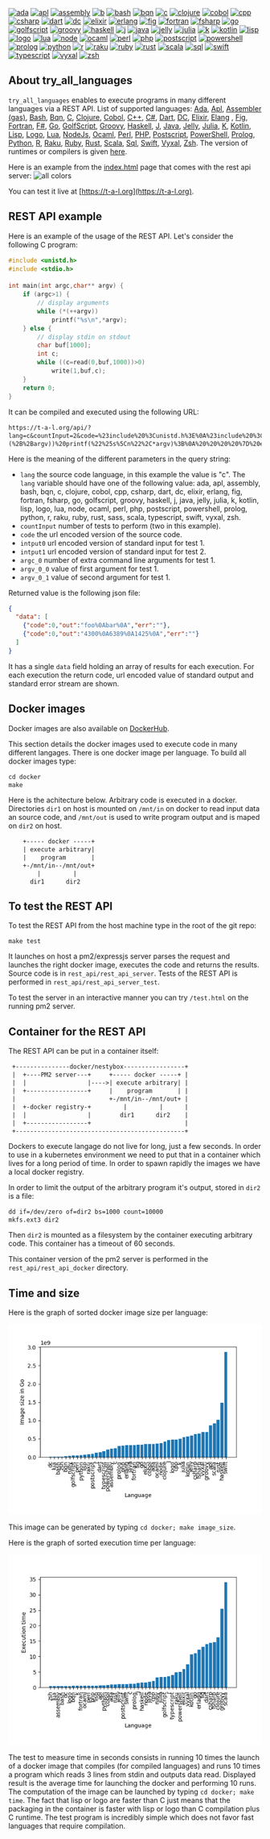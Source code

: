 [![ada](https://github.com/fderepas/try_all_languages/actions/workflows/nightly_rebuild_ada.yml/badge.svg)](https://github.com/fderepas/try_all_languages/actions/workflows/nightly_rebuild_ada.yml)
[![apl](https://github.com/fderepas/try_all_languages/actions/workflows/nightly_rebuild_apl.yml/badge.svg)](https://github.com/fderepas/try_all_languages/actions/workflows/nightly_rebuild_apl.yml)
[![assembly](https://github.com/fderepas/try_all_languages/actions/workflows/nightly_rebuild_assembly.yml/badge.svg)](https://github.com/fderepas/try_all_languages/actions/workflows/nightly_rebuild_assembly.yml)
[![b](https://github.com/fderepas/try_all_languages/actions/workflows/nightly_rebuild_b.yml/badge.svg)](https://github.com/fderepas/try_all_languages/actions/workflows/nightly_rebuild_b.yml)
[![bash](https://github.com/fderepas/try_all_languages/actions/workflows/nightly_rebuild_bash.yml/badge.svg)](https://github.com/fderepas/try_all_languages/actions/workflows/nightly_rebuild_bash.yml)
[![bqn](https://github.com/fderepas/try_all_languages/actions/workflows/nightly_rebuild_bqn.yml/badge.svg)](https://github.com/fderepas/try_all_languages/actions/workflows/nightly_rebuild_bqn.yml)
[![c](https://github.com/fderepas/try_all_languages/actions/workflows/nightly_rebuild_c.yml/badge.svg)](https://github.com/fderepas/try_all_languages/actions/workflows/nightly_rebuild_c.yml)
[![clojure](https://github.com/fderepas/try_all_languages/actions/workflows/nightly_rebuild_clojure.yml/badge.svg)](https://github.com/fderepas/try_all_languages/actions/workflows/nightly_rebuild_clojure.yml)
[![cobol](https://github.com/fderepas/try_all_languages/actions/workflows/nightly_rebuild_cobol.yml/badge.svg)](https://github.com/fderepas/try_all_languages/actions/workflows/nightly_rebuild_cobol.yml)
[![cpp](https://github.com/fderepas/try_all_languages/actions/workflows/nightly_rebuild_cpp.yml/badge.svg)](https://github.com/fderepas/try_all_languages/actions/workflows/nightly_rebuild_cpp.yml)
[![csharp](https://github.com/fderepas/try_all_languages/actions/workflows/nightly_rebuild_csharp.yml/badge.svg)](https://github.com/fderepas/try_all_languages/actions/workflows/nightly_rebuild_csharp.yml)
[![dart](https://github.com/fderepas/try_all_languages/actions/workflows/nightly_rebuild_dart.yml/badge.svg)](https://github.com/fderepas/try_all_languages/actions/workflows/nightly_rebuild_dart.yml)
[![dc](https://github.com/fderepas/try_all_languages/actions/workflows/nightly_rebuild_dc.yml/badge.svg)](https://github.com/fderepas/try_all_languages/actions/workflows/nightly_rebuild_dc.yml)
[![elixir](https://github.com/fderepas/try_all_languages/actions/workflows/nightly_rebuild_elixir.yml/badge.svg)](https://github.com/fderepas/try_all_languages/actions/workflows/nightly_rebuild_elixir.yml)
[![erlang](https://github.com/fderepas/try_all_languages/actions/workflows/nightly_rebuild_erlang.yml/badge.svg)](https://github.com/fderepas/try_all_languages/actions/workflows/nightly_rebuild_erlang.yml)
[![fig](https://github.com/fderepas/try_all_languages/actions/workflows/nightly_rebuild_fig.yml/badge.svg)](https://github.com/fderepas/try_all_languages/actions/workflows/nightly_rebuild_fig.yml)
[![fortran](https://github.com/fderepas/try_all_languages/actions/workflows/nightly_rebuild_fortran.yml/badge.svg)](https://github.com/fderepas/try_all_languages/actions/workflows/nightly_rebuild_fortran.yml)
[![fsharp](https://github.com/fderepas/try_all_languages/actions/workflows/nightly_rebuild_fsharp.yml/badge.svg)](https://github.com/fderepas/try_all_languages/actions/workflows/nightly_rebuild_fsharp.yml)
[![go](https://github.com/fderepas/try_all_languages/actions/workflows/nightly_rebuild_go.yml/badge.svg)](https://github.com/fderepas/try_all_languages/actions/workflows/nightly_rebuild_go.yml)
[![golfscript](https://github.com/fderepas/try_all_languages/actions/workflows/nightly_rebuild_golfscript.yml/badge.svg)](https://github.com/fderepas/try_all_languages/actions/workflows/nightly_rebuild_golfscript.yml)
[![groovy](https://github.com/fderepas/try_all_languages/actions/workflows/nightly_rebuild_groovy.yml/badge.svg)](https://github.com/fderepas/try_all_languages/actions/workflows/nightly_rebuild_groovy.yml)
[![haskell](https://github.com/fderepas/try_all_languages/actions/workflows/nightly_rebuild_haskell.yml/badge.svg)](https://github.com/fderepas/try_all_languages/actions/workflows/nightly_rebuild_haskell.yml)
[![j](https://github.com/fderepas/try_all_languages/actions/workflows/nightly_rebuild_j.yml/badge.svg)](https://github.com/fderepas/try_all_languages/actions/workflows/nightly_rebuild_j.yml)
[![java](https://github.com/fderepas/try_all_languages/actions/workflows/nightly_rebuild_java.yml/badge.svg)](https://github.com/fderepas/try_all_languages/actions/workflows/nightly_rebuild_java.yml)
[![jelly](https://github.com/fderepas/try_all_languages/actions/workflows/nightly_rebuild_jelly.yml/badge.svg)](https://github.com/fderepas/try_all_languages/actions/workflows/nightly_rebuild_jelly.yml)
[![julia](https://github.com/fderepas/try_all_languages/actions/workflows/nightly_rebuild_julia.yml/badge.svg)](https://github.com/fderepas/try_all_languages/actions/workflows/nightly_rebuild_julia.yml)
[![k](https://github.com/fderepas/try_all_languages/actions/workflows/nightly_rebuild_k.yml/badge.svg)](https://github.com/fderepas/try_all_languages/actions/workflows/nightly_rebuild_k.yml)
[![kotlin](https://github.com/fderepas/try_all_languages/actions/workflows/nightly_rebuild_kotlin.yml/badge.svg)](https://github.com/fderepas/try_all_languages/actions/workflows/nightly_rebuild_kotlin.yml)
[![lisp](https://github.com/fderepas/try_all_languages/actions/workflows/nightly_rebuild_lisp.yml/badge.svg)](https://github.com/fderepas/try_all_languages/actions/workflows/nightly_rebuild_lisp.yml)
[![logo](https://github.com/fderepas/try_all_languages/actions/workflows/nightly_rebuild_logo.yml/badge.svg)](https://github.com/fderepas/try_all_languages/actions/workflows/nightly_rebuild_logo.yml)
[![lua](https://github.com/fderepas/try_all_languages/actions/workflows/nightly_rebuild_lua.yml/badge.svg)](https://github.com/fderepas/try_all_languages/actions/workflows/nightly_rebuild_lua.yml)
[![node](https://github.com/fderepas/try_all_languages/actions/workflows/nightly_rebuild_node.yml/badge.svg)](https://github.com/fderepas/try_all_languages/actions/workflows/nightly_rebuild_node.yml)
[![ocaml](https://github.com/fderepas/try_all_languages/actions/workflows/nightly_rebuild_ocaml.yml/badge.svg)](https://github.com/fderepas/try_all_languages/actions/workflows/nightly_rebuild_ocaml.yml)
[![perl](https://github.com/fderepas/try_all_languages/actions/workflows/nightly_rebuild_perl.yml/badge.svg)](https://github.com/fderepas/try_all_languages/actions/workflows/nightly_rebuild_perl.yml)
[![php](https://github.com/fderepas/try_all_languages/actions/workflows/nightly_rebuild_php.yml/badge.svg)](https://github.com/fderepas/try_all_languages/actions/workflows/nightly_rebuild_php.yml)
[![postscript](https://github.com/fderepas/try_all_languages/actions/workflows/nightly_rebuild_postscript.yml/badge.svg)](https://github.com/fderepas/try_all_languages/actions/workflows/nightly_rebuild_postscript.yml)
[![powershell](https://github.com/fderepas/try_all_languages/actions/workflows/nightly_rebuild_powershell.yml/badge.svg)](https://github.com/fderepas/try_all_languages/actions/workflows/nightly_rebuild_powershell.yml)
[![prolog](https://github.com/fderepas/try_all_languages/actions/workflows/nightly_rebuild_prolog.yml/badge.svg)](https://github.com/fderepas/try_all_languages/actions/workflows/nightly_rebuild_prolog.yml)
[![python](https://github.com/fderepas/try_all_languages/actions/workflows/nightly_rebuild_python.yml/badge.svg)](https://github.com/fderepas/try_all_languages/actions/workflows/nightly_rebuild_python.yml)
[![r](https://github.com/fderepas/try_all_languages/actions/workflows/nightly_rebuild_r.yml/badge.svg)](https://github.com/fderepas/try_all_languages/actions/workflows/nightly_rebuild_r.yml)
[![raku](https://github.com/fderepas/try_all_languages/actions/workflows/nightly_rebuild_raku.yml/badge.svg)](https://github.com/fderepas/try_all_languages/actions/workflows/nightly_rebuild_raku.yml)
[![ruby](https://github.com/fderepas/try_all_languages/actions/workflows/nightly_rebuild_ruby.yml/badge.svg)](https://github.com/fderepas/try_all_languages/actions/workflows/nightly_rebuild_ruby.yml)
[![rust](https://github.com/fderepas/try_all_languages/actions/workflows/nightly_rebuild_rust.yml/badge.svg)](https://github.com/fderepas/try_all_languages/actions/workflows/nightly_rebuild_rust.yml)
[![scala](https://github.com/fderepas/try_all_languages/actions/workflows/nightly_rebuild_scala.yml/badge.svg)](https://github.com/fderepas/try_all_languages/actions/workflows/nightly_rebuild_scala.yml)
[![sql](https://github.com/fderepas/try_all_languages/actions/workflows/nightly_rebuild_sql.yml/badge.svg)](https://github.com/fderepas/try_all_languages/actions/workflows/nightly_rebuild_sql.yml)
[![swift](https://github.com/fderepas/try_all_languages/actions/workflows/nightly_rebuild_swift.yml/badge.svg)](https://github.com/fderepas/try_all_languages/actions/workflows/nightly_rebuild_swift.yml)
[![typescript](https://github.com/fderepas/try_all_languages/actions/workflows/nightly_rebuild_typescript.yml/badge.svg)](https://github.com/fderepas/try_all_languages/actions/workflows/nightly_rebuild_typescript.yml)
[![vyxal](https://github.com/fderepas/try_all_languages/actions/workflows/nightly_rebuild_vyxal.yml/badge.svg)](https://github.com/fderepas/try_all_languages/actions/workflows/nightly_rebuild_vyxal.yml)
[![zsh](https://github.com/fderepas/try_all_languages/actions/workflows/nightly_rebuild_zsh.yml/badge.svg)](https://github.com/fderepas/try_all_languages/actions/workflows/nightly_rebuild_zsh.yml)


## About try_all_languages

```try_all_languages``` enables to execute programs in many different languages via a REST API. List of supported languages: 
[Ada](https://en.wikipedia.org/wiki/Ada_(programming_language)), 
[Apl](https://en.wikipedia.org/wiki/APL_(programming_language)), 
[Assembler (gas)](https://en.wikipedia.org/wiki/GNU_Assembler),
[Bash](https://en.wikipedia.org/wiki/Bash_(Unix_shell)),
[Bqn](https://mlochbaum.github.io/BQN/), 
[C](https://en.wikipedia.org/wiki/C_(programming_language)), 
[Clojure](https://en.wikipedia.org/wiki/Clojure), 
[Cobol](https://en.wikipedia.org/wiki/COBOL),
[C++](https://en.wikipedia.org/wiki/C%2B%2B), 
[C#](https://en.wikipedia.org/wiki/C_Sharp_(programming_language)), 
[Dart](https://en.wikipedia.org/wiki/Dart_(programming_language)),
[DC](https://en.wikipedia.org/wiki/Dc_(computer_program)), 
[Elixir](https://en.wikipedia.org/wiki/Elixir_(programming_language)), 
[Elang](https://en.wikipedia.org/wiki/Erlang_(programming_language)) , 
[Fig](https://github.com/Seggan/Fig), 
[Fortran](https://en.wikipedia.org/wiki/Fortran), 
[F#](https://en.wikipedia.org/wiki/F_Sharp_(programming_language)), 
[Go](https://en.wikipedia.org/wiki/Go_(programming_language)), 
[GolfScript](https://esolangs.org/wiki/GolfScript),
[Groovy](https://en.wikipedia.org/wiki/Apache_Groovy), 
[Haskell](https://en.wikipedia.org/wiki/Haskell), 
[J](https://en.wikipedia.org/wiki/J_(programming_language)), 
[Java](https://en.wikipedia.org/wiki/Java_(programming_language)), 
[Jelly](https://github.com/DennisMitchell/jellylanguage), 
[Julia](https://en.wikipedia.org/wiki/Julia_(programming_language)), 
[K](https://en.wikipedia.org/wiki/K_(programming_language)), 
[Kotlin](https://en.wikipedia.org/wiki/Kotlin_(programming_language)),
[Lisp](https://en.wikipedia.org/wiki/Lisp_(programming_language)),
[Logo](https://en.wikipedia.org/wiki/Logo_(programming_language)),
[Lua](https://en.wikipedia.org/wiki/Lua_(programming_language)), 
[NodeJs](https://en.wikipedia.org/wiki/Node.js), 
[Ocaml](https://en.wikipedia.org/wiki/OCaml), 
[Perl](https://en.wikipedia.org/wiki/Perl), 
[PHP](https://en.wikipedia.org/wiki/PHP), 
[Postscript](https://en.wikipedia.org/wiki/PostScript), 
[PowerShell](https://en.wikipedia.org/wiki/PowerShell), 
[Prolog](https://en.wikipedia.org/wiki/Prolog), 
[Python](https://en.wikipedia.org/wiki/Python), 
[R](https://en.wikipedia.org/wiki/R_(programming_language)), 
[Raku](https://en.wikipedia.org/wiki/Raku_(programming_language)), 
[Ruby](https://en.wikipedia.org/wiki/Ruby_(programming_language)), 
[Rust](https://en.wikipedia.org/wiki/Rust_(programming_language)), 
[Scala](https://en.wikipedia.org/wiki/Scala_(programming_language)), 
[Sql](https://en.wikipedia.org/wiki/SQL), 
[Swift](https://en.wikipedia.org/wiki/Swift_(programming_language)), 
[Vyxal](https://vyxapedia.hyper-neutrino.xyz/), 
[Zsh](https://en.wikipedia.org/wiki/Z_shell). 
The version of runtimes or compilers is given [here](https://t-a-l.org/version.json).


Here is an example from the [index.html](rest_api/rest_api_server/public/index.html) page that comes with the rest api server:
![all colors](https://github.com/fderepas/try_all_languages/blob/main/images/screenshot_of_live_web_site.png?raw=true)

You can test it live at [https://t-a-l.org](https://t-a-l.org).

## REST API example

Here is an example of the usage of the REST API. Let's consider the following C program:

```c
#include <unistd.h>
#include <stdio.h>

int main(int argc,char** argv) {
    if (argc>1) {
        // display arguments
        while (*(++argv))
            printf("%s\n",*argv);
    } else {
        // display stdin on stdout
        char buf[1000];
        int c;
        while ((c=read(0,buf,1000))>0) 
            write(1,buf,c);
    }
    return 0;
}
```
It can be compiled and executed using the following URL:
```http
https://t-a-l.org/api/?lang=c&countInput=2&code=%23include%20%3Cunistd.h%3E%0A%23include%20%3Cstdio.h%3E%0A%0Aint%20main(int%20argc%2Cchar**%20argv)%20%7B%0A%20%20%20%20if%20(argc%3E1)%20%7B%0A%20%20%20%20%20%20%20%20%2F%2F%20display%20arguments%0A%20%20%20%20%20%20%20%20while%20(*(%2B%2Bargv))%20printf(%22%25s%5Cn%22%2C*argv)%3B%0A%20%20%20%20%7D%20else%20%7B%0A%20%20%20%20%20%20%20%20%2F%2F%20display%20stdin%20on%20stdout%0A%20%20%20%20%20%20%20%20char%20buf%5B1000%5D%3B%0A%20%20%20%20%20%20%20%20int%20c%3B%0A%20%20%20%20%20%20%20%20while%20((c%3Dread(0%2Cbuf%2C1000))%3E0)%20%7B%0A%20%20%20%20%20%20%20%20%20%20%20%20write(1%2Cbuf%2Cc)%3B%0A%20%20%20%20%20%20%20%20%7D%0A%20%20%20%20%7D%0A%20%20%20%20return%200%3B%0A%7D%0A&input0=%0A&input1=4300%0A6389%0A1425%0A&argc_0=2&argv_0_0=foo&argv_0_1=bar
```
Here is the meaning of the different parameters in the query string:

- ```lang``` the source code language, in this example the value is "c". The ```lang``` variable should have one of the following value: ada, apl, assembly, bash, bqn, c, clojure, cobol, cpp, csharp, dart, dc, elixir, erlang, fig, fortran, fsharp, go, golfscript, groovy, haskell, j, java, jelly, julia, k, kotlin, lisp, logo, lua, node, ocaml, perl, php, postscript, powershell, prolog, python, r, raku, ruby, rust, sass, scala, typescript, swift, vyxal, zsh.
- ```countInput``` number of tests to perform (two in this example).
- ```code``` the url encoded version of the source code.
- ```intput0``` url encoded version of standard input for test 1.
- ```intput1``` url encoded version of standard input for test 2.
- ```argc_0``` number of extra command line arguments for test 1.
- ```argv_0_0``` value of first argument for test 1.
- ```argv_0_1``` value of second argument for test 1.

Returned value is the following json file:
```json
{
  "data": [
    {"code":0,"out":"foo%0Abar%0A","err":""},
    {"code":0,"out":"4300%0A6389%0A1425%0A","err":""}
  ]
}
```
It has a single ```data``` field holding an array of results for each execution. For each execution the return code, url encoded value of standard output and standard error stream are shown.
## Docker images

Docker images are also available on [DockerHub](https://hub.docker.com/u/fderepas).

This section details the docker images used to execute code in many different langages. There is one docker image per language. To build all docker images type:

```
cd docker
make
```

Here is the achitecture below. Arbitrary code is executed in a docker. Directories ```dir1``` on host is mounted on ```/mnt/in``` on docker to read input data an source code,
and ```/mnt/out``` is used to write program output and is maped on ```dir2``` on host.

```
    +----- docker -----+
    | execute arbitrary|
    |    program       |
    +-/mnt/in--/mnt/out+
        |         |
      dir1      dir2   
```

## To test the REST API

To test the REST API from the host machine type in the root of the git repo:
```
make test
```

It launches on host a pm2/expressjs server parses the request and launches the right docker image, executes the code and returns the results. Source code is in ```rest_api/rest_api_server```. Tests of the REST API is performed in ```rest_api/rest_api_server_test```.

To test the server in an interactive manner you can try ```/test.html``` on the running pm2 server.

## Container for the REST API

The REST API can be put in a container itself:

```
 +---------------docker/nestybox-----------------+
 |  +----PM2 server---+     +----- docker -----+ |
 |  |                 |---->| execute arbitrary| |
 |  +-----------------+     |    program       | |
 |                          +-/mnt/in--/mnt/out+ |
 |  +-docker registry-+         |         |      |
 |  |                 |        dir1      dir2    |
 |  +-----------------+                          |
 +-----------------------------------------------+
```
Dockers to execute langage do not live for long, just a few seconds.
In order to use in a kubernetes environment we need to put that in a container which lives
for a long period of time. In order to spawn rapidly the images we have a local docker registry.

In order to limit the output of the arbitrary program it's output, stored in ```dir2``` is a file:
```
dd if=/dev/zero of=dir2 bs=1000 count=10000
mkfs.ext3 dir2
```
Then ```dir2``` is mounted as a filesystem by the container executing arbitrary code.
This container has a timeout of 60 seconds.

This container version of the pm2 server is performed in the ```rest_api/rest_api_docker``` directory.

## Time and size
Here is the graph of sorted docker image size per language:

![all colors](https://github.com/fderepas/try_all_languages/blob/main/images/docker_image_size_by_language.png?raw=true)

This image can be generated by typing ```cd docker; make image_size```.

Here is the graph of sorted execution time per language:

![all colors](https://github.com/fderepas/try_all_languages/blob/main/images/docker_time_by_language.png?raw=true)

The test to measure time in seconds consists in running 10 times the launch of a docker image that compiles (for compiled languages) and runs 10 times a program which reads 3 lines from stdin and outputs data read. Displayed result is the average time for launching the docker and performing 10 runs. The computation of the image can be launched by typing ```cd docker; make time```. The fact that lisp or logo are faster than C just means that the packaging in the container is faster with lisp or logo than C compilation plus C runtime. The test program is incredibly simple which does not favor fast languages that require compilation.

